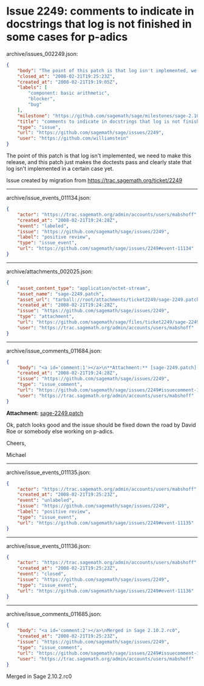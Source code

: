 # Issue 2249: comments to indicate in docstrings that log is not finished in some cases for p-adics

archive/issues_002249.json:
```json
{
    "body": "The point of this patch is that log isn't implemented, we need to make this release, and this patch just makes the doctests pass and clearly state that log isn't implemented in a certain case yet. \n\nIssue created by migration from https://trac.sagemath.org/ticket/2249\n\n",
    "closed_at": "2008-02-21T19:25:23Z",
    "created_at": "2008-02-21T19:19:05Z",
    "labels": [
        "component: basic arithmetic",
        "blocker",
        "bug"
    ],
    "milestone": "https://github.com/sagemath/sage/milestones/sage-2.10.2",
    "title": "comments to indicate in docstrings that log is not finished in some cases for p-adics",
    "type": "issue",
    "url": "https://github.com/sagemath/sage/issues/2249",
    "user": "https://github.com/williamstein"
}
```
The point of this patch is that log isn't implemented, we need to make this release, and this patch just makes the doctests pass and clearly state that log isn't implemented in a certain case yet. 

Issue created by migration from https://trac.sagemath.org/ticket/2249





---

archive/issue_events_011134.json:
```json
{
    "actor": "https://trac.sagemath.org/admin/accounts/users/mabshoff",
    "created_at": "2008-02-21T19:24:28Z",
    "event": "labeled",
    "issue": "https://github.com/sagemath/sage/issues/2249",
    "label": "positive review",
    "type": "issue_event",
    "url": "https://github.com/sagemath/sage/issues/2249#event-11134"
}
```



---

archive/attachments_002025.json:
```json
{
    "asset_content_type": "application/octet-stream",
    "asset_name": "sage-2249.patch",
    "asset_url": "tarball://root/attachments/ticket2249/sage-2249.patch",
    "created_at": "2008-02-21T19:24:28Z",
    "issue": "https://github.com/sagemath/sage/issues/2249",
    "type": "attachment",
    "url": "https://github.com/sagemath/sage/files/ticket2249/sage-2249.patch",
    "user": "https://trac.sagemath.org/admin/accounts/users/mabshoff"
}
```



---

archive/issue_comments_011684.json:
```json
{
    "body": "<a id='comment:1'></a>\n**Attachment:** [sage-2249.patch](https://github.com/sagemath/sage/files/ticket2249/sage-2249.patch)\n\nOk, patch looks good and the issue should be fixed down the road by David Roe or somebody else working on p-adics.\n\nCheers,\n\nMichael",
    "created_at": "2008-02-21T19:24:28Z",
    "issue": "https://github.com/sagemath/sage/issues/2249",
    "type": "issue_comment",
    "url": "https://github.com/sagemath/sage/issues/2249#issuecomment-11684",
    "user": "https://trac.sagemath.org/admin/accounts/users/mabshoff"
}
```

<a id='comment:1'></a>
**Attachment:** [sage-2249.patch](https://github.com/sagemath/sage/files/ticket2249/sage-2249.patch)

Ok, patch looks good and the issue should be fixed down the road by David Roe or somebody else working on p-adics.

Cheers,

Michael



---

archive/issue_events_011135.json:
```json
{
    "actor": "https://trac.sagemath.org/admin/accounts/users/mabshoff",
    "created_at": "2008-02-21T19:25:23Z",
    "event": "unlabeled",
    "issue": "https://github.com/sagemath/sage/issues/2249",
    "label": "positive review",
    "type": "issue_event",
    "url": "https://github.com/sagemath/sage/issues/2249#event-11135"
}
```



---

archive/issue_events_011136.json:
```json
{
    "actor": "https://trac.sagemath.org/admin/accounts/users/mabshoff",
    "created_at": "2008-02-21T19:25:23Z",
    "event": "closed",
    "issue": "https://github.com/sagemath/sage/issues/2249",
    "type": "issue_event",
    "url": "https://github.com/sagemath/sage/issues/2249#event-11136"
}
```



---

archive/issue_comments_011685.json:
```json
{
    "body": "<a id='comment:2'></a>\nMerged in Sage 2.10.2.rc0",
    "created_at": "2008-02-21T19:25:23Z",
    "issue": "https://github.com/sagemath/sage/issues/2249",
    "type": "issue_comment",
    "url": "https://github.com/sagemath/sage/issues/2249#issuecomment-11685",
    "user": "https://trac.sagemath.org/admin/accounts/users/mabshoff"
}
```

<a id='comment:2'></a>
Merged in Sage 2.10.2.rc0
